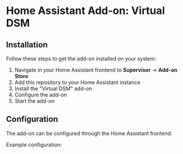 # Home Assistant Add-on: Virtual DSM

## Installation

Follow these steps to get the add-on installed on your system:

1. Navigate in your Home Assistant frontend to **Supervisor** -> **Add-on Store**
2. Add this repository to your Home Assistant instance
3. Install the "Virtual DSM" add-on
4. Configure the add-on
5. Start the add-on

## Configuration

The add-on can be configured through the Home Assistant frontend.

Example configuration: 